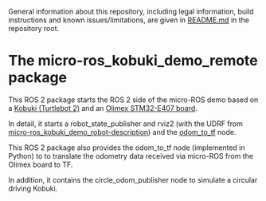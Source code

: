 General information about this repository, including legal information, build instructions and known issues/limitations, are given in [README.md](../README.md) in the repository root.

# The micro-ros_kobuki_demo_remote package

This ROS 2 package starts the ROS 2 side of the micro-ROS demo based on a [Kobuki (Turtlebot 2)](http://kobuki.yujinrobot.com/about2/) and an [Olimex STM32-E407 board](https://www.olimex.com/Products/ARM/ST/STM32-E407/open-source-hardware).

In detail, it starts a robot_state_publisher and rviz2 (with the UDRF from [micro-ros_kobuki_demo_robot-description](../micro-ros_kobuki_demo_robot-description)) and the [odom_to_tf](../odom_to_tf) node.

This ROS 2 package also provides the odom_to_tf node (implemented in Python) to to translate the odometry data received via micro-ROS from the Olimex board to TF.

In addition, it contains the circle_odom_publisher node to simulate a circular driving Kobuki.